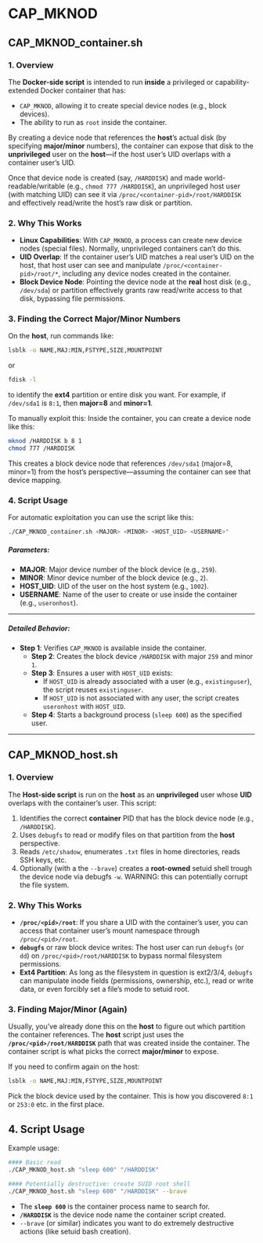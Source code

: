 # CAP_MKNOD

## CAP_MKNOD_container.sh

### 1. Overview

The **Docker-side script** is intended to run **inside** a privileged or capability-extended Docker container that has:

- `CAP_MKNOD`, allowing it to create special device nodes (e.g., block devices).
- The ability to run as `root` inside the container.

By creating a device node that references the **host**’s actual disk (by specifying **major/minor** numbers), the container can expose that disk to the **unprivileged** user on the **host**—if the host user’s UID overlaps with a container user’s UID.

Once that device node is created (say, `/HARDDISK`) and made world-readable/writable (e.g., `chmod 777 /HARDDISK`), an unprivileged host user (with matching UID) can see it via `/proc/<container-pid>/root/HARDDISK` and effectively read/write the host’s raw disk or partition.

### 2. Why This Works

- **Linux Capabilities**: With `CAP_MKNOD`, a process can create new device nodes (special files). Normally, unprivileged containers can’t do this.  
- **UID Overlap**: If the container user’s UID matches a real user’s UID on the host, that host user can see and manipulate `/proc/<container-pid>/root/*`, including any device nodes created in the container.  
- **Block Device Node**: Pointing the device node at the **real** host disk (e.g., `/dev/sda`) or partition effectively grants raw read/write access to that disk, bypassing file permissions.

### 3. Finding the Correct Major/Minor Numbers

On the **host**, run commands like:

```bash
lsblk -o NAME,MAJ:MIN,FSTYPE,SIZE,MOUNTPOINT
```
or
```bash
fdisk -l
```
to identify the **ext4** partition or entire disk you want. For example, if `/dev/sda1` is `8:1`, then **major=8** and **minor=1**.

To manually exploit this: Inside the container, you can create a device node like this:
```bash
mknod /HARDDISK b 8 1
chmod 777 /HARDDISK
```
This creates a block device node that references `/dev/sda1` (major=8, minor=1) from the host’s perspective—assuming the container can see that device mapping.

### 4. Script Usage

For automatic exploitation you can use the script like this:

```bash
./CAP_MKNOD_container.sh <MAJOR> <MINOR> <HOST_UID> <USERNAME>"
```

##### **Parameters:**
- **MAJOR**: Major device number of the block device (e.g., `259`).
- **MINOR**: Minor device number of the block device (e.g., `2`).
- **HOST_UID**: UID of the user on the host system (e.g., `1002`).
- **USERNAME**: Name of the user to create or use inside the container (e.g., `useronhost`).

---

##### **Detailed Behavior:**
- **Step 1**: Verifies `CAP_MKNOD` is available inside the container.
   - **Step 2**: Creates the block device `/HARDDISK` with major `259` and minor `1`.
   - **Step 3**: Ensures a user with `HOST_UID`  exists:
     - If `HOST_UID` is already associated with a user (e.g., `existinguser`), the script reuses `existinguser`.
     - If `HOST_UID` is not associated with any user, the script creates `useronhost` with `HOST_UID`.
   - **Step 4**: Starts a background process (`sleep 600`) as the specified user.

---

## CAP_MKNOD_host.sh

### 1. Overview

The **Host-side script** is run on the **host** as an **unprivileged** user whose **UID** overlaps with the container’s user. This script:

1. Identifies the correct **container** PID that has the block device node (e.g., `/HARDDISK`).  
2. Uses `debugfs` to read or modify files on that partition from the **host** perspective.  
3. Reads `/etc/shadow`, enumerates `.txt` files in home directories, reads SSH keys, etc.  
4. Optionally (with a the `--brave`) creates a **root-owned** setuid shell trough the device node via debugfs `-w`. WARNING: this can potentially corrupt the file system.

### 2. Why This Works

- **`/proc/<pid>/root`**: If you share a UID with the container’s user, you can access that container user’s mount namespace through `/proc/<pid>/root`.  
- **`debugfs`** or raw block device writes: The host user can run `debugfs` (or `dd`) on `/proc/<pid>/root/HARDDISK` to bypass normal filesystem permissions.  
- **Ext4 Partition**: As long as the filesystem in question is ext2/3/4, `debugfs` can manipulate inode fields (permissions, ownership, etc.), read or write data, or even forcibly set a file’s mode to setuid root.

### 3. Finding Major/Minor (Again)

Usually, you’ve already done this on the **host** to figure out which partition the container references. The **host** script just uses the **`/proc/<pid>/root/HARDDISK`** path that was created inside the container. The container script is what picks the correct **major/minor** to expose.

If you need to confirm again on the host:

```bash
lsblk -o NAME,MAJ:MIN,FSTYPE,SIZE,MOUNTPOINT
```
Pick the block device used by the container. This is how you discovered `8:1` or `253:0` etc. in the first place.

## 4. Script Usage

Example usage:

```bash
#### Basic read
./CAP_MKNOD_host.sh "sleep 600" "/HARDDISK"

#### Potentially destructive: create SUID root shell
./CAP_MKNOD_host.sh "sleep 600" "/HARDDISK" --brave
```

- The **`sleep 600`** is the container process name to search for.  
- **`/HARDDISK`** is the device node name the container script created.  
- `--brave` (or similar) indicates you want to do extremely destructive actions (like setuid bash creation).


